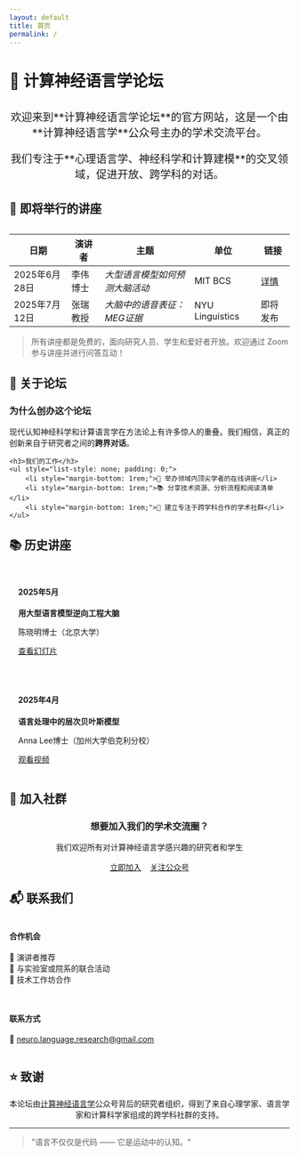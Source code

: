 ```yaml
---
layout: default
title: 首页
permalink: /
---
```


# 🧠 计算神经语言学论坛

<div style="text-align: center; margin: 2rem 0;">
    <p style="font-size: 1.2rem; color: var(--text-light);">
        欢迎来到**计算神经语言学论坛**的官方网站，这是一个由**计算神经语言学**公众号主办的学术交流平台。
    </p>
    <p style="font-size: 1.2rem; color: var(--text-light);">
        我们专注于**心理语言学、神经科学和计算建模**的交叉领域，促进开放、跨学科的对话。
    </p>
</div>

## 🎤 即将举行的讲座

<div class="card" style="margin-top: 2rem;">
    <table>
        <thead>
            <tr>
                <th>日期</th>
                <th>演讲者</th>
                <th>主题</th>
                <th>单位</th>
                <th>链接</th>
            </tr>
        </thead>
        <tbody>
            <tr>
                <td>2025年6月28日</td>
                <td>李伟博士</td>
                <td><em>大型语言模型如何预测大脑活动</em></td>
                <td>MIT BCS</td>
                <td><a href="/events/2025-06-Li-Wei" class="button">详情</a></td>
            </tr>
            <tr>
                <td>2025年7月12日</td>
                <td>张瑞教授</td>
                <td><em>大脑中的语音表征：MEG证据</em></td>
                <td>NYU Linguistics</td>
                <td><span class="button" style="background-color: var(--text-light);">即将发布</span></td>
            </tr>
        </tbody>
    </table>
</div>

> 所有讲座都是免费的，面向研究人员、学生和爱好者开放。欢迎通过 Zoom 参与讲座并进行问答互动！

## 🧭 关于论坛

<div class="card">
    <h3>为什么创办这个论坛</h3>
    <p>现代认知神经科学和计算语言学在方法论上有许多惊人的重叠。我们相信，真正的创新来自于研究者之间的<strong>跨界对话</strong>。</p>

    <h3>我们的工作</h3>
    <ul style="list-style: none; padding: 0;">
        <li style="margin-bottom: 1rem;">🎯 举办领域内顶尖学者的在线讲座</li>
        <li style="margin-bottom: 1rem;">📚 分享技术资源、分析流程和阅读清单</li>
        <li style="margin-bottom: 1rem;">🤝 建立专注于跨学科合作的学术社群</li>
    </ul>
</div>

## 📚 历史讲座

<div class="card">
    <div style="display: grid; grid-template-columns: repeat(auto-fit, minmax(300px, 1fr)); gap: 1rem;">
        <div style="background: var(--background-light); padding: 1rem; border-radius: var(--border-radius);">
            <h4>2025年5月</h4>
            <p><strong>用大型语言模型逆向工程大脑</strong></p>
            <p>陈晓明博士（北京大学）</p>
            <a href="#" class="button">查看幻灯片</a>
        </div>
        <div style="background: var(--background-light); padding: 1rem; border-radius: var(--border-radius);">
            <h4>2025年4月</h4>
            <p><strong>语言处理中的层次贝叶斯模型</strong></p>
            <p>Anna Lee博士（加州大学伯克利分校）</p>
            <a href="#" class="button">观看视频</a>
        </div>
    </div>
</div>

## 👥 加入社群

<div class="card" style="text-align: center;">
    <h3>想要加入我们的学术交流圈？</h3>
    <p style="margin: 1rem 0;">我们欢迎所有对计算神经语言学感兴趣的研究者和学生</p>
    <div style="display: flex; gap: 1rem; justify-content: center; margin-top: 1rem;">
        <a href="/community" class="button">立即加入</a>
        <a href="https://mp.weixin.qq.com/" class="button" style="background-color: var(--accent-color);">关注公众号</a>
    </div>
</div>

## 📬 联系我们

<div class="card">
    <div style="display: grid; grid-template-columns: repeat(auto-fit, minmax(250px, 1fr)); gap: 1rem;">
        <div>
            <h4>合作机会</h4>
            <ul style="list-style: none; padding: 0;">
                <li>📢 演讲者推荐</li>
                <li>🤝 与实验室或院系的联合活动</li>
                <li>🔧 技术工作坊合作</li>
            </ul>
        </div>
        <div>
            <h4>联系方式</h4>
            <p>📧 <a href="mailto:neuro.language.research@gmail.com">neuro.language.research@gmail.com</a></p>
        </div>
    </div>
</div>

## ⭐️ 致谢

<div class="card" style="text-align: center;">
    <p>本论坛由<a href="https://mp.weixin.qq.com/">计算神经语言学</a>公众号背后的研究者组织，得到了来自心理学家、语言学家和计算科学家组成的跨学科社群的支持。</p>
</div>

---

> "语言不仅仅是代码 —— 它是运动中的认知。"